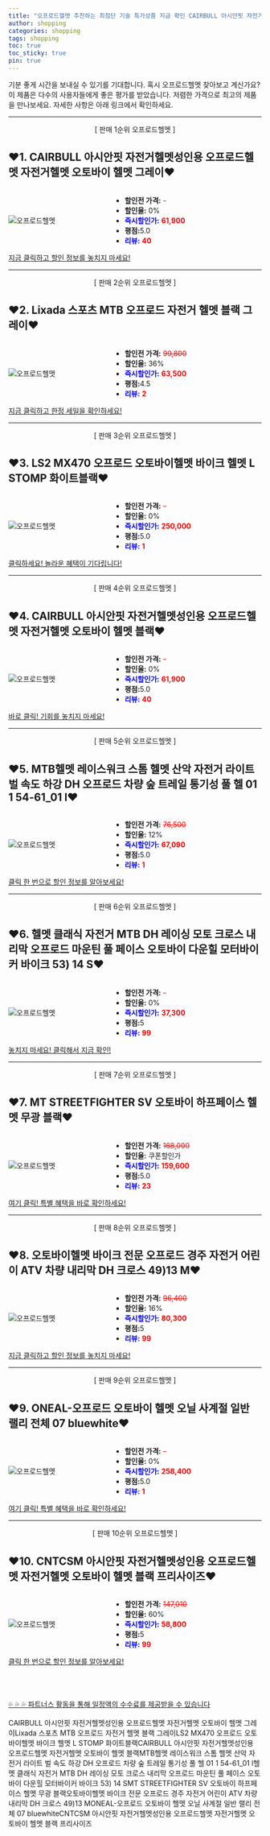 ```yaml
---
title: "오프로드헬멧 추천하는 최첨단 기술 특가상품 지금 확인 CAIRBULL 아시안핏 자전거헬멧성인용 오프로드헬멧 자전거헬멧"
author: shopping
categories: shopping
tags: shopping
toc: true
toc_sticky: true
pin: true
---
```

기분 좋게 시간을 보내실 수 있기를 기대합니다. 혹시 오프로드헬멧 찾아보고 계신가요?  이 제품은 다수의 사용자들에게 좋은 평가를 받았습니다. 저렴한 가격으로 최고의 제품을 만나보세요. 자세한 사항은 아래 링크에서 확인하세요.

---
<p class="toplist" style="margin: 0 auto; display: block; width: fit-content;">[ 판매 1순위 오프로드헬멧 ]</p>

<h2><strong>❤️1. CAIRBULL 아시안핏 자전거헬멧성인용 오프로드헬멧 자전거헬멧 오토바이 헬멧 그레이❤️</strong></h2>

<div style="display: flex; align-items: center;">
    <div style="flex: 0.4;">
        <img src="https://thumbnail9.coupangcdn.com/thumbnails/remote/230x230ex/image/vendor_inventory/19c6/71876784ea7482f99f0ab159ba4957995f809c72e35456bae8f9ad375fbc.jpg" alt="오프로드헬멧" style="max-width: 100%;">
    </div>
    <div style="flex: 0.6; margin-left: 10px;">
        <ul>
            <li><strong>할인전 가격:</strong> <del style="color: red;">-</del></li>
            <li><strong>할인율:</strong> 0%</li>
            <li><span style='color:blue'><strong>즉시할인가:</strong></span> <span style='color:red'><strong>61,900</strong></span></li>
            <li><strong>평점:</strong>5.0</li>
            <li><span style='color:blue'><strong>리뷰:</strong></span> <span style='color:red'><strong>40</strong></span></li>
        </ul>
    </div>
</div>
<div class="center">
    <a href="https://selin100587001.github.io?lptag=AF9450613&subid=githubio&pageKey=7150068927&traceid=V0-153&itemId=17973956763&vendorItemId=85131050631" class="myButton">
        지금 클릭하고 할인 정보를 놓치지 마세요!
    </a>
</div>


---
<p class="toplist" style="margin: 0 auto; display: block; width: fit-content;">[ 판매 2순위 오프로드헬멧 ]</p>

<h2><strong>❤️2. Lixada 스포츠 MTB 오프로드 자전거 헬멧 블랙 그레이❤️</strong></h2>

<div style="display: flex; align-items: center;">
    <div style="flex: 0.4;">
        <img src="https://thumbnail8.coupangcdn.com/thumbnails/remote/230x230ex/image/vendor_inventory/94d8/80aa3ba48c814bfbe7952e5082ac2a8acd353124e2124c865b659924b9fe.jpg" alt="오프로드헬멧" style="max-width: 100%;">
    </div>
    <div style="flex: 0.6; margin-left: 10px;">
        <ul>
            <li><strong>할인전 가격:</strong> <del style="color: red;">99,800</del></li>
            <li><strong>할인율:</strong> 36%</li>
            <li><span style='color:blue'><strong>즉시할인가:</strong></span> <span style='color:red'><strong>63,500</strong></span></li>
            <li><strong>평점:</strong>4.5</li>
            <li><span style='color:blue'><strong>리뷰:</strong></span> <span style='color:red'><strong>2</strong></span></li>
        </ul>
    </div>
</div>
<div class="center">
    <a href="https://selin100587001.github.io?lptag=AF9450613&subid=githubio&pageKey=7978523088&traceid=V0-153&itemId=22126405385&vendorItemId=89173234625" class="myButton">
        지금 클릭하고 한정 세일을 확인하세요!
    </a>
</div>


---
<p class="toplist" style="margin: 0 auto; display: block; width: fit-content;">[ 판매 3순위 오프로드헬멧 ]</p>

<h2><strong>❤️3. LS2 MX470 오프로드 오토바이헬멧 바이크 헬멧 L STOMP 화이트블랙❤️</strong></h2>

<div style="display: flex; align-items: center;">
    <div style="flex: 0.4;">
        <img src="https://thumbnail9.coupangcdn.com/thumbnails/remote/230x230ex/image/vendor_inventory/c2e1/102d1c2bf7e077c26641bbe48e2695a4cd9aaf277e6c92bccc6f0278f11f.png" alt="오프로드헬멧" style="max-width: 100%;">
    </div>
    <div style="flex: 0.6; margin-left: 10px;">
        <ul>
            <li><strong>할인전 가격:</strong> <del style="color: red;">-</del></li>
            <li><strong>할인율:</strong> 0%</li>
            <li><span style='color:blue'><strong>즉시할인가:</strong></span> <span style='color:red'><strong>250,000</strong></span></li>
            <li><strong>평점:</strong>5.0</li>
            <li><span style='color:blue'><strong>리뷰:</strong></span> <span style='color:red'><strong>1</strong></span></li>
        </ul>
    </div>
</div>
<div class="center">
    <a href="https://selin100587001.github.io?lptag=AF9450613&subid=githubio&pageKey=7668115257&traceid=V0-153&itemId=20448258962&vendorItemId=87528720803" class="myButton">
        클릭하세요! 놀라운 혜택이 기다립니다!
    </a>
</div>


---
<p class="toplist" style="margin: 0 auto; display: block; width: fit-content;">[ 판매 4순위 오프로드헬멧 ]</p>

<h2><strong>❤️4. CAIRBULL 아시안핏 자전거헬멧성인용 오프로드헬멧 자전거헬멧 오토바이 헬멧 블랙❤️</strong></h2>

<div style="display: flex; align-items: center;">
    <div style="flex: 0.4;">
        <img src="https://thumbnail7.coupangcdn.com/thumbnails/remote/230x230ex/image/vendor_inventory/6963/5c355d24189a8cce0009927f6c7bfc487ec37c9396cd1c78024a277a6c20.jpg" alt="오프로드헬멧" style="max-width: 100%;">
    </div>
    <div style="flex: 0.6; margin-left: 10px;">
        <ul>
            <li><strong>할인전 가격:</strong> <del style="color: red;">-</del></li>
            <li><strong>할인율:</strong> 0%</li>
            <li><span style='color:blue'><strong>즉시할인가:</strong></span> <span style='color:red'><strong>61,900</strong></span></li>
            <li><strong>평점:</strong>5.0</li>
            <li><span style='color:blue'><strong>리뷰:</strong></span> <span style='color:red'><strong>40</strong></span></li>
        </ul>
    </div>
</div>
<div class="center">
    <a href="https://selin100587001.github.io?lptag=AF9450613&subid=githubio&pageKey=7150068927&traceid=V0-153&itemId=17973956760&vendorItemId=85131050624" class="myButton">
        바로 클릭! 기회를 놓치지 마세요!
    </a>
</div>


---
<p class="toplist" style="margin: 0 auto; display: block; width: fit-content;">[ 판매 5순위 오프로드헬멧 ]</p>

<h2><strong>❤️5. MTB헬멧 레이스워크 스톰 헬멧 산악 자전거 라이트 벌 속도 하강 DH 오프로드 차량 숲 트레일 통기성 풀 헬 01 1 54-61_01 l❤️</strong></h2>

<div style="display: flex; align-items: center;">
    <div style="flex: 0.4;">
        <img src="https://thumbnail9.coupangcdn.com/thumbnails/remote/230x230ex/image/vendor_inventory/8a7e/b443d040da48a9fb1efd10f0e3de6edb7be2197bf21a1217346cee7e5005.jpg" alt="오프로드헬멧" style="max-width: 100%;">
    </div>
    <div style="flex: 0.6; margin-left: 10px;">
        <ul>
            <li><strong>할인전 가격:</strong> <del style="color: red;">76,500</del></li>
            <li><strong>할인율:</strong> 12%</li>
            <li><span style='color:blue'><strong>즉시할인가:</strong></span> <span style='color:red'><strong>67,090</strong></span></li>
            <li><strong>평점:</strong>5.0</li>
            <li><span style='color:blue'><strong>리뷰:</strong></span> <span style='color:red'><strong>1</strong></span></li>
        </ul>
    </div>
</div>
<div class="center">
    <a href="https://selin100587001.github.io?lptag=AF9450613&subid=githubio&pageKey=7333019650&traceid=V0-153&itemId=18830541473&vendorItemId=87074653461" class="myButton">
        클릭 한 번으로 할인 정보를 알아보세요!
    </a>
</div>


---
<p class="toplist" style="margin: 0 auto; display: block; width: fit-content;">[ 판매 6순위 오프로드헬멧 ]</p>

<h2><strong>❤️6. 헬멧 클래식 자전거 MTB DH 레이싱 모토 크로스 내리막 오프로드 마운틴 풀 페이스 오토바이 다운힐 모터바이커 바이크 53) 14  S❤️</strong></h2>

<div style="display: flex; align-items: center;">
    <div style="flex: 0.4;">
        <img src="https://thumbnail6.coupangcdn.com/thumbnails/remote/230x230ex/image/vendor_inventory/ab72/5edb32799abf0949f3c185d1d1de8dda83c60061b9f3e21d3e4e1aa8f184.jpg" alt="오프로드헬멧" style="max-width: 100%;">
    </div>
    <div style="flex: 0.6; margin-left: 10px;">
        <ul>
            <li><strong>할인전 가격:</strong> <del style="color: red;">-</del></li>
            <li><strong>할인율:</strong> 0%</li>
            <li><span style='color:blue'><strong>즉시할인가:</strong></span> <span style='color:red'><strong>37,300</strong></span></li>
            <li><strong>평점:</strong>5</li>
            <li><span style='color:blue'><strong>리뷰:</strong></span> <span style='color:red'><strong>99</strong></span></li>
        </ul>
    </div>
</div>
<div class="center">
    <a href="https://selin100587001.github.io?lptag=AF9450613&subid=githubio&pageKey=8203213143&traceid=V0-153&itemId=23520820021&vendorItemId=90736759991" class="myButton">
        놓치지 마세요! 클릭해서 지금 확인!
    </a>
</div>


---
<p class="toplist" style="margin: 0 auto; display: block; width: fit-content;">[ 판매 7순위 오프로드헬멧 ]</p>

<h2><strong>❤️7. MT STREETFIGHTER SV 오토바이 하프페이스 헬멧 무광 블랙❤️</strong></h2>

<div style="display: flex; align-items: center;">
    <div style="flex: 0.4;">
        <img src="https://thumbnail8.coupangcdn.com/thumbnails/remote/230x230ex/image/rs_quotation_api/gb2syjhc/054138f63388425fa97261d4ad502a1b.jpg" alt="오프로드헬멧" style="max-width: 100%;">
    </div>
    <div style="flex: 0.6; margin-left: 10px;">
        <ul>
            <li><strong>할인전 가격:</strong> <del style="color: red;">168,000</del></li>
            <li><strong>할인율:</strong> 쿠폰할인가</li>
            <li><span style='color:blue'><strong>즉시할인가:</strong></span> <span style='color:red'><strong>159,600</strong></span></li>
            <li><strong>평점:</strong>5.0</li>
            <li><span style='color:blue'><strong>리뷰:</strong></span> <span style='color:red'><strong>23</strong></span></li>
        </ul>
    </div>
</div>
<div class="center">
    <a href="https://selin100587001.github.io?lptag=AF9450613&subid=githubio&pageKey=7310821910&traceid=V0-153&itemId=18493330681&vendorItemId=85632843933" class="myButton">
        여기 클릭! 특별 혜택을 바로 확인하세요!
    </a>
</div>


---
<p class="toplist" style="margin: 0 auto; display: block; width: fit-content;">[ 판매 8순위 오프로드헬멧 ]</p>

<h2><strong>❤️8. 오토바이헬멧 바이크 전문 오프로드 경주 자전거 어린이 ATV 차량 내리막 DH 크로스 49)13  M❤️</strong></h2>

<div style="display: flex; align-items: center;">
    <div style="flex: 0.4;">
        <img src="https://thumbnail7.coupangcdn.com/thumbnails/remote/230x230ex/image/vendor_inventory/6f5c/0507af00c38d58deb1768581880e3dc5b67cbd5a9ff151e11560f45b5f62.jpg" alt="오프로드헬멧" style="max-width: 100%;">
    </div>
    <div style="flex: 0.6; margin-left: 10px;">
        <ul>
            <li><strong>할인전 가격:</strong> <del style="color: red;">96,400</del></li>
            <li><strong>할인율:</strong> 16%</li>
            <li><span style='color:blue'><strong>즉시할인가:</strong></span> <span style='color:red'><strong>80,300</strong></span></li>
            <li><strong>평점:</strong>5</li>
            <li><span style='color:blue'><strong>리뷰:</strong></span> <span style='color:red'><strong>99</strong></span></li>
        </ul>
    </div>
</div>
<div class="center">
    <a href="https://selin100587001.github.io?lptag=AF9450613&subid=githubio&pageKey=7915886687&traceid=V0-153&itemId=21732857895&vendorItemId=88782014037" class="myButton">
        지금 클릭하고 할인 정보를 놓치지 마세요!
    </a>
</div>


---
<p class="toplist" style="margin: 0 auto; display: block; width: fit-content;">[ 판매 9순위 오프로드헬멧 ]</p>

<h2><strong>❤️9. ONEAL-오프로드 오토바이 헬멧 오닐 사계절 일반 랠리 전체 07 bluewhite❤️</strong></h2>

<div style="display: flex; align-items: center;">
    <div style="flex: 0.4;">
        <img src="https://thumbnail6.coupangcdn.com/thumbnails/remote/230x230ex/image/vendor_inventory/bf50/a51ed47e095d1afa480ebec35513e7a16f1470093b06945b523b829f5a72.jpg" alt="오프로드헬멧" style="max-width: 100%;">
    </div>
    <div style="flex: 0.6; margin-left: 10px;">
        <ul>
            <li><strong>할인전 가격:</strong> <del style="color: red;">-</del></li>
            <li><strong>할인율:</strong> 0%</li>
            <li><span style='color:blue'><strong>즉시할인가:</strong></span> <span style='color:red'><strong>258,400</strong></span></li>
            <li><strong>평점:</strong>5.0</li>
            <li><span style='color:blue'><strong>리뷰:</strong></span> <span style='color:red'><strong>1</strong></span></li>
        </ul>
    </div>
</div>
<div class="center">
    <a href="https://selin100587001.github.io?lptag=AF9450613&subid=githubio&pageKey=6903923054&traceid=V0-153&itemId=16613453977&vendorItemId=84156818035" class="myButton">
        여기 클릭! 특별 혜택을 바로 확인하세요!
    </a>
</div>


---
<p class="toplist" style="margin: 0 auto; display: block; width: fit-content;">[ 판매 10순위 오프로드헬멧 ]</p>

<h2><strong>❤️10. CNTCSM 아시안핏 자전거헬멧성인용 오프로드헬멧 자전거헬멧 오토바이 헬멧 블랙 프리사이즈❤️</strong></h2>

<div style="display: flex; align-items: center;">
    <div style="flex: 0.4;">
        <img src="https://thumbnail7.coupangcdn.com/thumbnails/remote/230x230ex/image/vendor_inventory/6963/5c355d24189a8cce0009927f6c7bfc487ec37c9396cd1c78024a277a6c20.jpg" alt="오프로드헬멧" style="max-width: 100%;">
    </div>
    <div style="flex: 0.6; margin-left: 10px;">
        <ul>
            <li><strong>할인전 가격:</strong> <del style="color: red;">147,010</del></li>
            <li><strong>할인율:</strong> 60%</li>
            <li><span style='color:blue'><strong>즉시할인가:</strong></span> <span style='color:red'><strong>58,800</strong></span></li>
            <li><strong>평점:</strong>5</li>
            <li><span style='color:blue'><strong>리뷰:</strong></span> <span style='color:red'><strong>99</strong></span></li>
        </ul>
    </div>
</div>
<div class="center">
    <a href="https://selin100587001.github.io?lptag=AF9450613&subid=githubio&pageKey=8207225822&traceid=V0-153&itemId=23546125183&vendorItemId=90585011515" class="myButton">
        클릭 한 번으로 할인 정보를 알아보세요!
    </a>
</div>

<br><br><br>[💦 💦 💦 파트너스 활동을 통해 일정액의 수수료를 제공받을 수 있습니다](https://link.coupang.com/a/bcpT2c)<br><br>CAIRBULL 아시안핏 자전거헬멧성인용 오프로드헬멧 자전거헬멧 오토바이 헬멧 그레이Lixada 스포츠 MTB 오프로드 자전거 헬멧 블랙 그레이LS2 MX470 오프로드 오토바이헬멧 바이크 헬멧 L STOMP 화이트블랙CAIRBULL 아시안핏 자전거헬멧성인용 오프로드헬멧 자전거헬멧 오토바이 헬멧 블랙MTB헬멧 레이스워크 스톰 헬멧 산악 자전거 라이트 벌 속도 하강 DH 오프로드 차량 숲 트레일 통기성 풀 헬 01 1 54-61_01 l헬멧 클래식 자전거 MTB DH 레이싱 모토 크로스 내리막 오프로드 마운틴 풀 페이스 오토바이 다운힐 모터바이커 바이크 53) 14  SMT STREETFIGHTER SV 오토바이 하프페이스 헬멧 무광 블랙오토바이헬멧 바이크 전문 오프로드 경주 자전거 어린이 ATV 차량 내리막 DH 크로스 49)13  MONEAL-오프로드 오토바이 헬멧 오닐 사계절 일반 랠리 전체 07 bluewhiteCNTCSM 아시안핏 자전거헬멧성인용 오프로드헬멧 자전거헬멧 오토바이 헬멧 블랙 프리사이즈